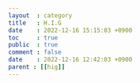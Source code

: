 ```yaml
---
layout  : category
title   : H.I.G 
date    : 2022-12-16 15:15:03 +0900
toc     : true
public  : true
comment : false
date    : 2022-12-16 12:42:03 +0900
parent : [[hig]]
---
```


